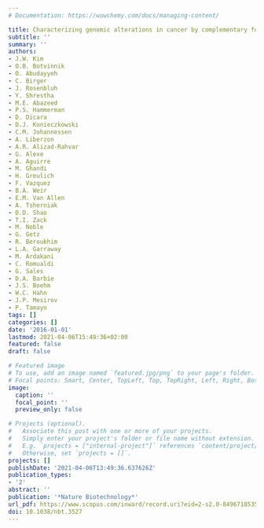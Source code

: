 ```yaml
---
# Documentation: https://wowchemy.com/docs/managing-content/

title: Characterizing genomic alterations in cancer by complementary functional associations
subtitle: ''
summary: ''
authors:
- J.W. Kim
- O.B. Botvinnik
- O. Abudayyeh
- C. Birger
- J. Rosenbluh
- Y. Shrestha
- M.E. Abazeed
- P.S. Hammerman
- D. Dicara
- D.J. Konieczkowski
- C.M. Johannessen
- A. Liberzon
- A.R. Alizad-Rahvar
- G. Alexe
- A. Aguirre
- M. Ghandi
- H. Greulich
- F. Vazquez
- B.A. Weir
- E.M. Van Allen
- A. Tsherniak
- D.D. Shao
- T.I. Zack
- M. Noble
- G. Getz
- R. Beroukhim
- L.A. Garraway
- M. Ardakani
- C. Romualdi
- G. Sales
- D.A. Barbie
- J.S. Boehm
- W.C. Hahn
- J.P. Mesirov
- P. Tamayo
tags: []
categories: []
date: '2016-01-01'
lastmod: 2021-04-06T15:49:36+02:00
featured: false
draft: false

# Featured image
# To use, add an image named `featured.jpg/png` to your page's folder.
# Focal points: Smart, Center, TopLeft, Top, TopRight, Left, Right, BottomLeft, Bottom, BottomRight.
image:
  caption: ''
  focal_point: ''
  preview_only: false

# Projects (optional).
#   Associate this post with one or more of your projects.
#   Simply enter your project's folder or file name without extension.
#   E.g. `projects = ["internal-project"]` references `content/project/deep-learning/index.md`.
#   Otherwise, set `projects = []`.
projects: []
publishDate: '2021-04-06T13:49:36.637626Z'
publication_types:
- '2'
abstract: ''
publication: '*Nature Biotechnology*'
url_pdf: https://www.scopus.com/inward/record.uri?eid=2-s2.0-84967185358&doi=10.1038%2fnbt.3527&partnerID=40&md5=9745e1ec9833ba61e77c764d9ff9637b
doi: 10.1038/nbt.3527
---
```

